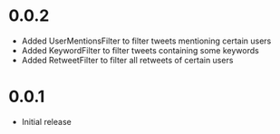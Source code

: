 0.0.2
=====

  * Added UserMentionsFilter to filter tweets mentioning certain users
  * Added KeywordFilter to filter tweets containing some keywords
  * Added RetweetFilter to filter all retweets of certain users

0.0.1
=====

  * Initial release
